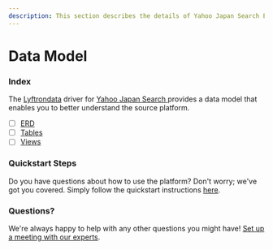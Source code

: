 ```yaml
---
description: This section describes the details of Yahoo Japan Search ERD, Tables, and Views.
---
```


# Data Model

### Index

The  [Lyftrondata](https://www.lyftrondata.com/) driver for [Yahoo Japan Search](https://www.lyftrondata.com/integration/yahoo-japan-search/)[ ](https://www.lyftrondata.com/integration/yahoo-japan-search/)provides a data model that enables you to better understand the source platform.

* [ ] [ERD](../../../marketing-analytics/yahoo-japan-search/data-model/erd.md)
* [ ] [Tables](../../../marketing-analytics/yahoo-japan-search/data-model/tables.md)
* [ ] [Views](../../../marketing-analytics/yahoo-japan-search/data-model/views.md)

### Quickstart Steps

Do you have questions about how to use the platform? Don't worry; we've got you covered. Simply follow the quickstart instructions [here](../../../../quickstart-steps.md).

### Questions? <a href="#questions" id="questions"></a>

We're always happy to help with any other questions you might have! [Set up a meeting with our experts](https://www.lyftrondata.com/book-a-meeting/).

